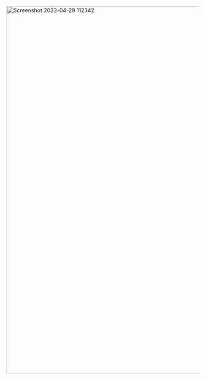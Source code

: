 <img width="960" alt="Screenshot 2023-04-29 112342" src="https://user-images.githubusercontent.com/121868323/235307274-c52a6a0e-9058-4713-9955-e28432ab5509.png">
